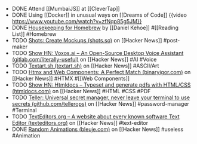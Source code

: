 - DONE Attend [[MumbaiJS]] at [[CleverTap]]
- DONE Using [[Docker]] in unusual ways on [[Dreams of Code]]
  {{video https://www.youtube.com/watch?v=zfNqp85g5JM}}
- DONE [Housekeeping for Homebrew](https://mac.install.guide/homebrew/8.html) by [[Daniel Kehoe]] #[[Reading List]] #Homebrew
- TODO [Shots: Create Mockups (shots.so)](https://news.ycombinator.com/item?id=39059854) on [[Hacker News]] #post-maker
- TODO [Show HN: Voxos.ai – An Open-Source Desktop Voice Assistant (gitlab.com/literally-useful)](https://news.ycombinator.com/item?id=39057005) on [[Hacker News]] #AI #Voice
- TODO [Textart.sh (textart.sh)](https://news.ycombinator.com/item?id=39063596) on [[Hacker News]] #ASCII/Art
- TODO [Htmx and Web Components: A Perfect Match (binaryigor.com)](https://news.ycombinator.com/item?id=39036693) on [[Hacker News]] #HTMX #[[Web Components]]
- TODO [Show HN: Htmldocs – Typeset and generate pdfs with HTML/CSS (htmldocs.com)](https://news.ycombinator.com/item?id=39027543) on [[Hacker News]] #HTML #CSS #PDF
- TODO [Teller: Universal secret manager, never leave your terminal to use secrets (github.com/tellerops)](https://news.ycombinator.com/item?id=39036265) on [[Hacker News]] #password-manager #Terminal
- TODO [TextEditors.org – A website about every known software Text Editor (texteditors.org)](https://news.ycombinator.com/item?id=39031778) on [[Hacker News]] #text-editor
- DONE [Random Animations (bleuje.com)](https://news.ycombinator.com/item?id=39025631) on [[Hacker News]] #useless #Animation